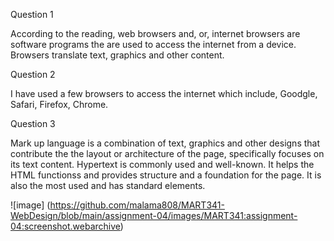 Question 1

  According to the reading, web browsers and, or, internet browsers are software programs the are used to access the internet from a device. Browsers translate text, graphics and other content. 

Question 2 

  I have used a few browsers to access the internet which include, Goodgle, Safari, Firefox, Chrome.
  
Question 3

  Mark up language is a combination of text, graphics and other designs that contribute the the layout or architecture of the page, specifically focuses on its text content. Hypertext is commonly used and well-known. It helps the HTML functionss and provides structure and a foundation for the page. It is also the most used and has standard elements. 
  
 ![image] (https://github.com/malama808/MART341-WebDesign/blob/main/assignment-04/images/MART341:assignment-04:screenshot.webarchive)
  


